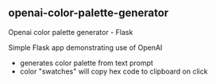 ## openai-color-palette-generator
Openai color palette generator - Flask  

Simple Flask app demonstrating use of OpenAI 
- generates color palette from text prompt
- color "swatches" will copy hex code to clipboard on click
